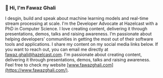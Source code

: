 ### 👋 Hi, I'm Fawaz Ghali

I desgin, build and speak about machine learning models and real-time stream processing at scale. I'm the Developer Advocate at Hazelcast with a PhD in Computer Science. I love creating content, delivering it through presentations, demos, talks and raising awareness. I’m passionate about helping developers' communities in getting the most out of their software tools and applications. I share my content on my social media links below. If you want to reach out, you can email me directly at fawaz.ghali@hazelcast.com. I'm passionate about  creating content, delivering it through presentations, demos, talks and raising awareness. Feel free to check my website [www.fawazghali.com](https://www.fawazghali.com/).













